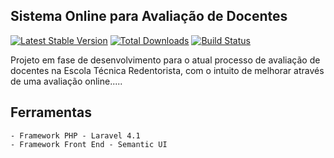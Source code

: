 ## Sistema Online para Avaliação de Docentes

[![Latest Stable Version](https://poser.pugx.org/laravel/framework/version.png)](https://packagist.org/packages/laravel/framework) [![Total Downloads](https://poser.pugx.org/laravel/framework/d/total.png)](https://packagist.org/packages/laravel/framework) [![Build Status](https://travis-ci.org/laravel/framework.png)](https://travis-ci.org/laravel/framework)

Projeto em fase de desenvolvimento para o atual processo de avaliação de docentes na Escola Técnica Redentorista, com o intuito de melhorar através de uma avaliação online.....

## Ferramentas

	- Framework PHP - Laravel 4.1
	- Framework Front End - Semantic UI